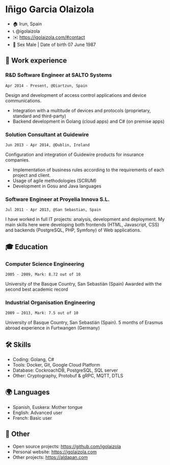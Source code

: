 # Iñigo Garcia Olaizola

 - 🏠 Irun, Spain
 - 📞 @igolaizola
 - ✉️ https://igolaizola.com/#contact
 - 👦 Sex Male | Date of birth 07 June 1987 

## 💼 Work experience

### R&D Software Engineer at SALTO Systems
`Apr 2014 - Present, @Oiartzun, Spain`

Design and development of access control applications and device communications.
- Integration with a multitude of devices and protocols (proprietary, standard and third-party)
- Backend development in Golang (cloud apps) and C# (on premise apps)

### Solution Consultant at Guidewire
`Jun 2013 - Apr 2014, @Dublin, Ireland`

Configuration and integration of Guidewire products for insurance companies.
- Implementation of business rules according to the requirements of each project and client.
- Usage of agile methodologies (SCRUM)
- Development in Gosu and Java languages

### Software Engineer at Proyelia Innova S.L.
 `Jul 2011 - Apr 2013, @San Sebastian, Spain`

I have worked in full IT projects: analysis, development and deployment. My main skills here were developing both frontends (HTML, Javascript, CSS) and backends (PostgreSQL, PHP, Symfony) of Web applications.

## 🎓 Education

### Computer Science Engineering 
`2005 - 2009, Mark: 8.72 out of 10`

University of the Basque Country, San Sebastián (Spain) 
Awarded with the second best academic record


### Industrial Organisation Engineering 
`2009 – 2013, Mark: 7.5 out of 10`

University of Basque Country, San Sebastián (Spain). 5 months of Erasmus abroad experience in Furtwangen (Germany)

<div style="page-break-after: always; break-after: page;"></div>

## 🛠️ Skills

 - Coding: Golang, C#
 - Tools: Docker, Git, Google Cloud Platform
 - Database: CockroachDB, PostgreSQL, SQL server
 - Other: Cryptography, Protobuf & gRPC, MQTT, DTLS

## 🌍 Languages

 - Spanish, Euskera: Mother tongue
 - English: Advanced user
 - French: Basic user

## 🧩 Other

 - Open source projects: https://github.com/igolaizola
 - Personal website: https://igolaizola.com
 - Other projects: https://aldapan.com